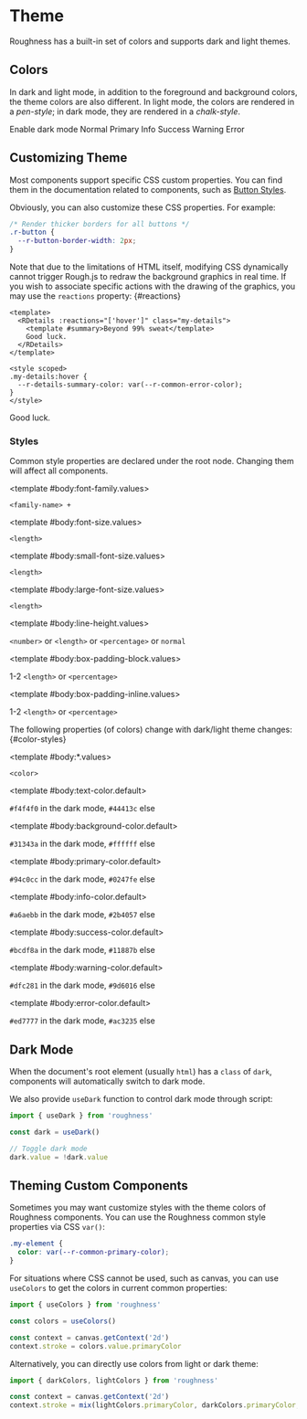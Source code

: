 <script lang="ts" setup>
import { RButton, RDetails, RSpace, RSwitch, RTable, RText, useDark } from 'roughness'

const dark = useDark()
</script>

# Theme

Roughness has a built-in set of colors and supports dark and light themes.

## Colors

In dark and light mode, in addition to the foreground and background colors, the theme colors are also different. In light mode, the colors are rendered in a *pen-style*; in dark mode, they are rendered in a *chalk-style*.

<RSpace vertical>
  <RSpace>
    <RSwitch v-model="dark">Enable dark mode</RSwitch>
  </RSpace>
  <RSpace>
    <RButton filled>Normal</RButton>
    <RButton type="primary" filled>Primary</RButton>
    <RButton type="info" filled>Info</RButton>
    <RButton type="success" filled>Success</RButton>
    <RButton type="warning" filled>Warning</RButton>
    <RButton type="error" filled>Error</RButton>
  </RSpace>
</RSpace>

## Customizing Theme

Most components support specific CSS custom properties. You can find them in the documentation related to components, such as [Button Styles](/components/button#styles).

Obviously, you can also customize these CSS properties. For example:

```css
/* Render thicker borders for all buttons */
.r-button {
  --r-button-border-width: 2px;
}
```

Note that due to the limitations of HTML itself, modifying CSS dynamically cannot trigger Rough.js to redraw the background graphics in real time. If you wish to associate specific actions with the drawing of the graphics, you may use the `reactions` property: {#reactions}

```vue
<template>
  <RDetails :reactions="['hover']" class="my-details">
    <template #summary>Beyond 99% sweat</template>
    Good luck.
  </RDetails>
</template>

<style scoped>
.my-details:hover {
  --r-details-summary-color: var(--r-common-error-color);
}
</style>
```

<RDetails :reactions="['hover']" class="my-details">
  <template #summary>Beyond 99% sweat</template>
  Good luck.
</RDetails>

<style scoped>
.my-details:hover {
  --r-details-summary-color: var(--r-common-error-color);
}
</style>

### Styles

Common style properties are declared under the root node. Changing them will affect all components.

<RSpace overflow>
<RTable
  :columns="['name', 'values', 'default', 'description']"
  :rows="['font-family', 'font-size', 'small-font-size', 'large-font-size', 'line-height', 'box-padding-block', 'box-padding-inline']"
>
  <template #body:*.name="{ row }">--r-common-{{ row }}</template>

  <template #body:font-family.values>

  `<family-name> +`

  </template>
  <template #body:font-family.default>

  `'CabinSketch'`

  </template>
  <template #body:font-family.description>

  Font family of components. This is only valid for Roughness components. If you want it to take effect for the entire page, you can define the following styles:

  ```css
  body {
    font-family: var(--r-common-font-family);
  }
  ```

  </template>

  <template #body:font-size.values>

  `<length>`

  </template>
  <template #body:font-size.default>

  `16px`

  </template>
  <template #body:font-size.description>
    Font size of components.
  </template>

  <template #body:small-font-size.values>

  `<length>`

  </template>
  <template #body:small-font-size.default>

  `calc(var(--r-common-font-size) - 4px)`

  </template>
  <template #body:small-font-size.description>

  Font size of components with `size="small"`.

  Some browsers (such as Chrome on PC devices) have a minimum font size (`12px`) by default. In these environments, the font size cannot be lowered below that value.

  </template>

  <template #body:large-font-size.values>

  `<length>`

  </template>
  <template #body:large-font-size.default>

  `calc(var(--r-common-font-size) + 4px)`

  </template>
  <template #body:large-font-size.description>

  Font size of components with `size="large"`.

  </template>

  <template #body:line-height.values>

  `<number>` or `<length>` or `<percentage>` or `normal`

  </template>
  <template #body:line-height.default>

  `calc(1em + 8px)`

  </template>
  <template #body:line-height.description>
    Line height of components.
  </template>

  <template #body:box-padding-block.values>

  1-2 `<length>` or `<percentage>`

  </template>
  <template #body:box-padding-block.default>

  `0.5em`

  </template>
  <template #body:box-padding-block.description>
    Vertical padding of components with rectangular boxes. Such as Button, or cells of Table.
  </template>

  <template #body:box-padding-inline.values>

  1-2 `<length>` or `<percentage>`

  </template>
  <template #body:box-padding-inline.default>

  `calc(1em + 4px)`

  </template>
  <template #body:box-padding-inline.description>
    Horizontal padding of components with rectangular boxes. Such as Button, or cells of Table.
  </template>
</RTable>
</RSpace>

The following properties (of colors) change with dark/light theme changes: {#color-styles}

<RSpace overflow>
<RTable
  :columns="['name', 'values', 'default', 'description']"
  :rows="['text-color', 'background-color', 'primary-color', 'info-color', 'success-color', 'warning-color', 'error-color']"
>
  <template #body:*.name="{ row }">--r-common-{{ row }}</template>

  <template #body:*.values>

  `<color>`

  </template>

  <template #body:text-color.default>

  `#f4f4f0` in the dark mode, `#44413c` else

  </template>
  <template #body:text-color.description>

  Color of foreground content such as text and borders. This is only valid for Roughness components. If you want it to take effect for the entire page, you can define the following styles:

  ```css
  body {
    color: var(--r-common-text-color);
  }
  ```

  </template>

  <template #body:background-color.default>

  `#31343a` in the dark mode, `#ffffff` else

  </template>
  <template #body:background-color.description>

  Color of background content such as backdrop and text stroke. This is only valid for Roughness components. If you want it to take effect for the entire page, you can define the following styles:

  ```css
  body {
    background-color: var(--r-common-text-color);
  }
  ```

  </template>

  <template #body:primary-color.default>

  `#94c0cc` in the dark mode, `#0247fe` else

  </template>
  <template #body:primary-color.description>

  Color of the key content on the page. Components with `type="primary"` use this color.

  </template>

  <template #body:info-color.default>

  `#a6aebb` in the dark mode, `#2b4057` else

  </template>
  <template #body:info-color.description>

  Color of auxiliary information on the page. Components with `type="info"` use this color.

  </template>

  <template #body:success-color.default>

  `#bcdf8a` in the dark mode, `#11887b` else

  </template>
  <template #body:success-color.description>

  Color of success message. Components with `type="success"` use this color.

  </template>

  <template #body:warning-color.default>

  `#dfc281` in the dark mode, `#9d6016` else

  </template>
  <template #body:warning-color.description>

  Color of warning message. Components with `type="warning"` use this color.

  </template>

  <template #body:error-color.default>

  `#ed7777` in the dark mode, `#ac3235` else

  </template>
  <template #body:error-color.description>

  Color of error message. Components with `type="error"` use this color.

  </template>
</RTable>
</RSpace>

## Dark Mode

When the document's root element (usually `html`) has a `class` of `dark`, components will automatically switch to dark mode.

We also provide `useDark` function to control dark mode through script:

```js
import { useDark } from 'roughness'

const dark = useDark()

// Toggle dark mode
dark.value = !dark.value
```

## Theming Custom Components

Sometimes you may want customize styles with the theme colors of Roughness components. You can use the Roughness common style properties via CSS `var()`:

```css
.my-element {
  color: var(--r-common-primary-color);
}
```

For situations where CSS cannot be used, such as canvas, you can use `useColors` to get the colors in current common properties:

```js
import { useColors } from 'roughness'

const colors = useColors()

const context = canvas.getContext('2d')
context.stroke = colors.value.primaryColor
```

Alternatively, you can directly use colors from light or dark theme:

```js
import { darkColors, lightColors } from 'roughness'

const context = canvas.getContext('2d')
context.stroke = mix(lightColors.primaryColor, darkColors.primaryColor, 0.5)
```
